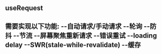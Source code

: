 ## useRequest
需要实现以下功能:
 --自动请求/手动请求
 --轮询
 --防抖
 --节流
 --屏幕聚焦重新请求
 --错误重试
 --loading delay
 --SWR(stale-while-revalidate)
 --缓存
 --